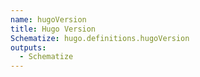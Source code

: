 ```yaml
---
name: hugoVersion
title: Hugo Version
Schematize: hugo.definitions.hugoVersion
outputs:
  - Schematize
---
```

